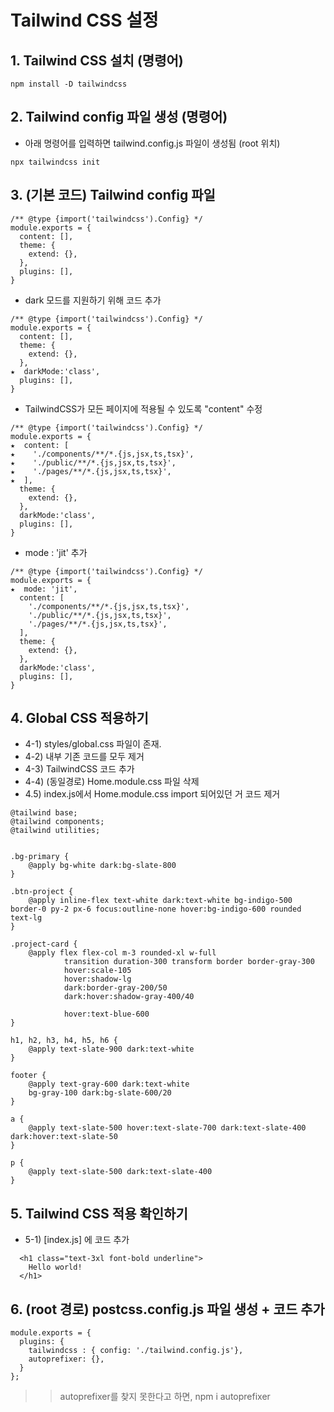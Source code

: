 # Tailwind CSS 설정

## 1. Tailwind CSS 설치 (명령어)

```
npm install -D tailwindcss
```

## 2. Tailwind config 파일 생성 (명령어)

- 아래 명령어를 입력하면 tailwind.config.js 파일이 생성됨 (root 위치)

```
npx tailwindcss init
```

## 3. (기본 코드) Tailwind config 파일

```
/** @type {import('tailwindcss').Config} */
module.exports = {
  content: [],
  theme: {
    extend: {},
  },
  plugins: [],
}

```

- dark 모드를 지원하기 위해 코드 추가

```
/** @type {import('tailwindcss').Config} */
module.exports = {
  content: [],
  theme: {
    extend: {},
  },
★  darkMode:'class',
  plugins: [],
}

```

- TailwindCSS가 모든 페이지에 적용될 수 있도록 "content" 수정

```
/** @type {import('tailwindcss').Config} */
module.exports = {
★  content: [
★    './components/**/*.{js,jsx,ts,tsx}',
★    './public/**/*.{js,jsx,ts,tsx}',
★    './pages/**/*.{js,jsx,ts,tsx}',
★  ],
  theme: {
    extend: {},
  },
  darkMode:'class',
  plugins: [],
}

```

- mode : 'jit' 추가

```
/** @type {import('tailwindcss').Config} */
module.exports = {
★  mode: 'jit',
  content: [
    './components/**/*.{js,jsx,ts,tsx}',
    './public/**/*.{js,jsx,ts,tsx}',
    './pages/**/*.{js,jsx,ts,tsx}',
  ],
  theme: {
    extend: {},
  },
  darkMode:'class',
  plugins: [],
}

```

## 4. Global CSS 적용하기

- 4-1) styles/global.css 파일이 존재.
- 4-2) 내부 기존 코드를 모두 제거
- 4-3) TailwindCSS 코드 추가
- 4-4) (동일경로) Home.module.css 파일 삭제
- 4.5) index.js에서 Home.module.css import 되어있던 거 코드 제거

```
@tailwind base;
@tailwind components;
@tailwind utilities;


.bg-primary {
    @apply bg-white dark:bg-slate-800
}

.btn-project {
    @apply inline-flex text-white dark:text-white bg-indigo-500 border-0 py-2 px-6 focus:outline-none hover:bg-indigo-600 rounded text-lg
}

.project-card {
    @apply flex flex-col m-3 rounded-xl w-full
            transition duration-300 transform border border-gray-300
            hover:scale-105
            hover:shadow-lg
            dark:border-gray-200/50
            dark:hover:shadow-gray-400/40

            hover:text-blue-600
}

h1, h2, h3, h4, h5, h6 {
    @apply text-slate-900 dark:text-white
}

footer {
    @apply text-gray-600 dark:text-white
    bg-gray-100 dark:bg-slate-600/20
}

a {
    @apply text-slate-500 hover:text-slate-700 dark:text-slate-400 dark:hover:text-slate-50
}

p {
    @apply text-slate-500 dark:text-slate-400
}
```

## 5. Tailwind CSS 적용 확인하기

- 5-1) [index.js] 에 코드 추가

```[index.js] 에 코드 추가
  <h1 class="text-3xl font-bold underline">
    Hello world!
  </h1>
```

## 6. (root 경로) postcss.config.js 파일 생성 + 코드 추가

```
module.exports = {
  plugins: {
    tailwindcss : { config: './tailwind.config.js'},
    autoprefixer: {},
  }
};
```

> > autoprefixer를 찾지 못한다고 하면, npm i autoprefixer
